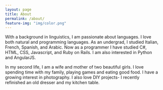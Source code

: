 ```yaml
---
layout: page
title: About
permalink: /about/
feature-img: "img/color.png"
---
```


With a background in linguistics, I am passionate about languages. I love both natural and programming languages. As an undergrad, I studied Italian, French, Spanish, and Arabic. Now as a programmer I have studied C#, HTML, CSS, Javascript, and Ruby on Rails. I am also interested in Python and AngularJS.

In my second life, I am a wife and mother of two beautiful girls. I love spending time with my family, playing games and eating good food. I have a growing interest in photography. I also love DIY projects- I recently refinished an old dresser and my kitchen table.
